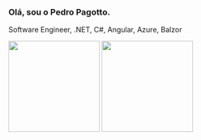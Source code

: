### Olá, sou o Pedro Pagotto.

Software Engineer, .NET, C#, Angular, Azure, Balzor
<div>
  <img height="180em" src="https://github-readme-stats.vercel.app/api?username=pedropagotto&show_icons=true&theme=algolia&include_all_commits=true&count_private=true"/>
  <img height="180em" src="https://github-readme-stats.vercel.app/api/top-langs/?username=pedropagotto&layout=compact&langs_count=10&theme=algolia"/>
</div>

<!--
**pedropagotto/pedropagotto** is a ✨ _special_ ✨ repository because its `README.md` (this file) appears on your GitHub profile.

Here are some ideas to get you started:

- 🔭 I’m currently working on ...
- 🌱 I’m currently learning ...
- 👯 I’m looking to collaborate on ...
- 🤔 I’m looking for help with ...
- 💬 Ask me about ...
- 📫 How to reach me: ...
- 😄 Pronouns: ...,
- ⚡ Fun fact: ...
-->
